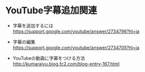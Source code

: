 YouTube字幕追加関連
=====
- 字幕を追加するには  
https://support.google.com/youtube/answer/2734796?hl=ja

- 字幕の編集  
https://support.google.com/youtube/answer/2734705?hl=ja

- YouTubeの動画に字幕をつける方法  
http://kumarajyu.blog.fc2.com/blog-entry-167.html
